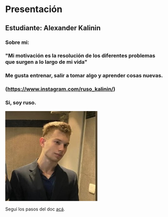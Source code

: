 # Presentación


## Estudiante: Alexander Kalinin

### Sobre mi: 
### "Mi motivación es la resolución de los diferentes problemas que surgen a lo largo de mi vida"
### Me gusta entrenar, salir a tomar algo y aprender cosas nuevas.
###  (https://www.instagram.com/ruso_kalinin/) 
### Si, soy ruso.
![mi foto](fotoP.jpeg)






Seguí los pasos del doc [acá](https://docs.google.com/document/d/e/2PACX-1vTNHQ5dzaVFhKPd4UxLOGhZa9Ix_bDgpyIftq4gqzz7674dHmHkcH2oH9TpQ_TsghZkiSPBoUm2ftzM/pub).
